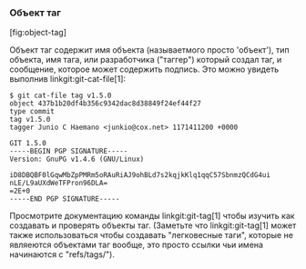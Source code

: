 
### Объект таг ###

[fig:object-tag]

Объект таг содержит имя объекта (называетмого просто 'объект'), тип объекта, имя тага, или разработчика ("таггер") который создал таг, и сообщение, которое может содержить подпись. Это можно увидеть выполнив linkgit:git-cat-file[1]:

    $ git cat-file tag v1.5.0
    object 437b1b20df4b356c9342dac8d38849f24ef44f27
    type commit
    tag v1.5.0
    tagger Junio C Haеmano <junkio@cox.net> 1171411200 +0000

    GIT 1.5.0
    -----BEGIN PGP SIGNATURE-----
    Version: GnuPG v1.4.6 (GNU/Linux)

    iD8DBQBF0lGqwMbZpPMRm5oRAuRiAJ9ohBLd7s2kqjkKlq1qqC57SbnmzQCdG4ui
    nLE/L9aUXdWeTFPron96DLA=
    =2E+0
    -----END PGP SIGNATURE-----

Просмотрите документацию команды linkgit:git-tag[1] чтобы изучить как создавать и проверять объекты таг. (Заметьте что linkgit:git-tag[1] может также использоваться чтобы создавать "легковесные таги", которые не являеются объектами таг вообще, это просто ссылки чьи имена начинаются с "refs/tags/").
